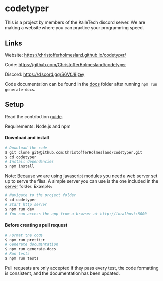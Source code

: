 # codetyper
This is a project by members of the KalleTech discord server. We are making a website where you can practice your programming speed.

## Links
Website: https://christofferholmesland.github.io/codetyper/

Code: https://github.com/ChristofferHolmesland/codetyper

Discord: https://discord.gg/S6VfJ8jzey

Code documentation can be found in the [docs](./docs) folder after running `npm run generate-docs`.

## Setup

Read the contribution [guide](./CONTRIBUTING.md).

Requirements: Node.js and npm

#### Download and install
```bash
# Download the code
$ git clone git@github.com:ChristofferHolmesland/codetyper.git
$ cd codetyper
# Install dependencies
$ npm install
```

Note: Because we are using javascript modules you need a web server set up to serve the files. A simple server you can use is the one included in the [server](./server) folder. Example:
```bash
# Navigate to the project folder
$ cd codetyper
# Start http server
$ npm run dev
# You can access the app from a browser at http://localhost:8000
```

#### Before creating a pull request
```bash
# Format the code
$ npm run prettier
# Generate documentation
$ npm run generate-docs
# Run tests
$ npm run tests
```

Pull requests are only accepted if they pass every test, the code formatting is consistent, and the documentation has been updated.
